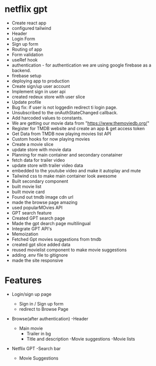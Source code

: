 # netflix gpt

- Create react app
- configured tailwind
- Header
- Login Form
- Sign up form
- Routing of app
- Form validation
- useRef hook
- authentication - for authentication we are using google firebase as a backend.
- firebase setup
- deploying app to production
- Create sign/up user account
- Implement sign in user api
- created redeux store with user slice
- Update profile
- Bug fix: if user is not loggedin redirect ti login page.
- Unsubscribed to the onAuthStateChanged callback.
- Add harcoded values to constants.
- We are getting our movie data from "https://www.themoviedb.org/"
- Register for TMDB website and create an app & get access token
- Get Data from TMDB now playing movies list API
- Custom hooks for now playing movies
- Create a movie slice
- update store with movie data
- Planning for main container and secondary conatainer
- fetch data for trailer video
- update store with trailer video data
- embedded to the youtube video and make it autoplay and mute
- Tailwind css to make main container look awesome
- Built secondary component
- built movie list
- built movie card
- Found out tmdb image cdn url
- made the browse page amazing
- used popularMOvies API
- GPT search feature
- Created GPT search page
- Made the gpt dearch page multilingual
- Integrate GPT API's
- Memoization
- Fetched Gpt movies suggestions from tmdb
- created gpt slice added data
- reused movielist component to make movie suggestions
- adding .env file to gitignore
- made the site responsive

# Features

- Login/sign up page

  - Sign in / Sign up form
  - redirect to Browse Page

- Browse(after authentication)
  -Header

  - Main movie
    - Trailer in bg
    - Title and description
      -Movie suggestions
      -Movie lists

- Netflix GPT
  -Search bar
  - Movie Suggestions
